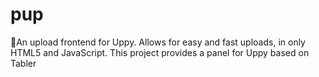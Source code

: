 # pup
🐶An upload frontend for Uppy. Allows for easy and fast uploads, in only HTML5 and JavaScript. This project provides a panel for Uppy based on Tabler
